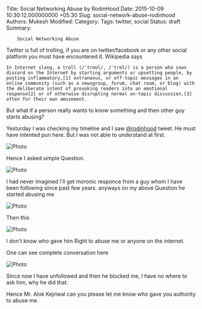 Title: Social Networking Abuse by RodinHood
Date: 2015-10-09 10:30:12.000000000 +05:30
Slug: social-network-abuse-rodinhood
Authors: Mukesh
Modified: 
Category: 
Tags: twitter, social
Status: draft
Summary: 

        Social Networking Abuse


Twitter is full of trolling, if you are on twitter/facebook or any other social platform you must have encountered it. 
Wikipedia says 

	In Internet slang, a troll (/ˈtroʊl/, /ˈtrɒl/) is a person who sows discord on the Internet by starting arguments or upsetting people, by posting inflammatory,[1] extraneous, or off-topic messages in an online community (such as a newsgroup, forum, chat room, or blog) with the deliberate intent of provoking readers into an emotional response[2] or of otherwise disrupting normal on-topic discussion,[3] often for their own amusement.

But what if a person really wants to know something and then other guy starts abusing? 

Yesturday I was checking my timeline and I saw [@rodinhood][rodin_tweet] tweet. He must have intented pun here. But I was not able to understand at first.

![Photo](https://www.diigo.com/file/image/parabrqzcrsscsrsrzbsepabqe/Original.jpg)

Hence I asked simple Question.

![Photo](https://www.diigo.com/file/image/parabrqzcrsrrreqdzbseopaep/1st.jpg)

I had never imagined I'll get moronic responce from a guy whom I have been following since past few years.
anyways on my above Question he started abusing me 

![Photo](https://www.diigo.com/file/image/parabrqzcrsrrroqazbseopaoe/Mad.jpg)

Then this 

![Photo](https://www.diigo.com/file/image/parabrqzcrsrrrdoazbseopaea/Moron.jpg)


I don't know who gave him Right to abuse me or anyone on the internet.

One can see complete conversation here 

![Photo](https://www.diigo.com/file/image/parabrqzcrsrrrccpzbseopadq/RodinHood.jpg)

Since now I have unfollowed and then he blocked me, I have no where to ask him, why he did that. 

Hence  Mr. Alok Kejriwal can you please let me know who gave you authority to abuse me. 


[rodin_tweet]:https://twitter.com/rodinhood/